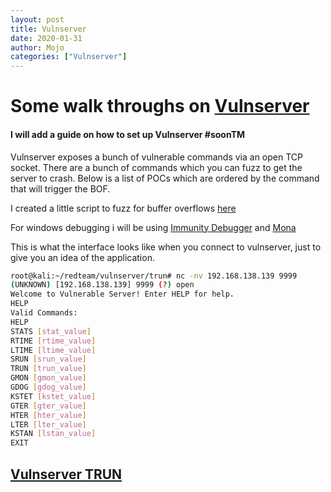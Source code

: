 ```yaml
---
layout: post
title: Vulnserver
date: 2020-01-31
author: Mojo
categories: ["Vulnserver"]
---
```

# **Some walk throughs on [Vulnserver](https://github.com/stephenbradshaw/vulnserver)**

#### I will add a guide on how to set up Vulnserver #soonTM

Vulnserver exposes a bunch of vulnerable commands via an open TCP socket.
There are a bunch of commands which you can fuzz to get the server to crash.
Below is a list of POCs which are ordered by the command that will trigger the BOF.

I created a little script to fuzz for buffer overflows [here](https://gist.github.com/mojodojo101/9df5012a0928f824d158e50d91305435)

For windows debugging i will be using [Immunity Debugger](https://www.immunityinc.com/products/debugger/) and [Mona](https://github.com/corelan/mona.git)


This is what the interface looks like when you connect to vulnserver, just to give you an idea of the application.

```bash
root@kali:~/redteam/vulnserver/trun# nc -nv 192.168.138.139 9999
(UNKNOWN) [192.168.138.139] 9999 (?) open
Welcome to Vulnerable Server! Enter HELP for help.
HELP
Valid Commands:
HELP
STATS [stat_value]
RTIME [rtime_value]
LTIME [ltime_value]
SRUN [srun_value]
TRUN [trun_value]
GMON [gmon_value]
GDOG [gdog_value]
KSTET [kstet_value]
GTER [gter_value]
HTER [hter_value]
LTER [lter_value]
KSTAN [lstan_value]
EXIT

```


## [Vulnserver TRUN ](/posts/trun/)